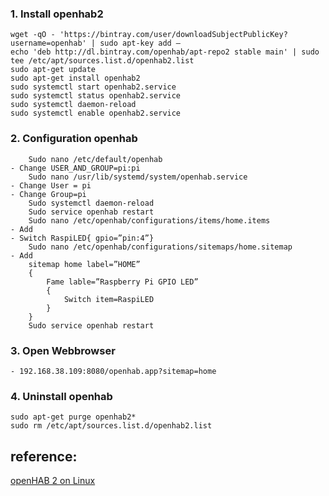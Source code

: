 ### 1. Install openhab2
```
wget -qO - 'https://bintray.com/user/downloadSubjectPublicKey?username=openhab' | sudo apt-key add – 
echo 'deb http://dl.bintray.com/openhab/apt-repo2 stable main' | sudo tee /etc/apt/sources.list.d/openhab2.list
sudo apt-get update
sudo apt-get install openhab2
sudo systemctl start openhab2.service
sudo systemctl status openhab2.service  
sudo systemctl daemon-reload
sudo systemctl enable openhab2.service
```

### 2. Configuration openhab
```
    Sudo nano /etc/default/openhab
- Change USER_AND_GROUP=pi:pi
    Sudo nano /usr/lib/systemd/system/openhab.service
- Change User = pi
- Change Group=pi
    Sudo systemctl daemon-reload
    Sudo service openhab restart
    Sudo nano /etc/openhab/configurations/items/home.items
- Add
- Switch RaspiLED{ gpio=”pin:4”}
    Sudo nano /etc/openhab/configurations/sitemaps/home.sitemap
- Add
    sitemap home label=”HOME”
    {
        Fame lable=”Raspberry Pi GPIO LED”
        {
            Switch item=RaspiLED
        }
    } 
    Sudo service openhab restart
```

### 3. Open Webbrowser
    - 192.168.38.109:8080/openhab.app?sitemap=home

### 4. Uninstall openhab
```
sudo apt-get purge openhab2*
sudo rm /etc/apt/sources.list.d/openhab2.list
```

## reference:
[openHAB 2 on Linux](http://docs.openhab.org/installation/linux.html)
